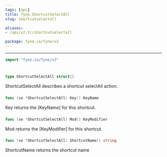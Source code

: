 ```yaml
---
tags: [api]
title: fyne.ShortcutSelectAll
slug: shortcutselectall

aliases:
- /api/v2.7//shortcutselectall

package: fyne.io/fyne/v2
---
```



---
```go
import "fyne.io/fyne/v2"
```

#

###

```go
type ShortcutSelectAll struct{}
```

ShortcutSelectAll describes a shortcut selectAll action.

###

```go
func (se *ShortcutSelectAll) Key() KeyName
```
Key returns the [KeyName] for this shortcut.

###

```go
func (se *ShortcutSelectAll) Mod() KeyModifier
```
Mod returns the [KeyModifier] for this shortcut.

###

```go
func (se *ShortcutSelectAll) ShortcutName() string
```
ShortcutName returns the shortcut name
